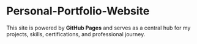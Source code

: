# Personal-Portfolio-Website
This site is powered by **GitHub Pages** and serves as a central hub for my projects, skills, certifications, and professional journey.
